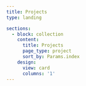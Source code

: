 ```yaml
---
title: Projects
type: landing

sections:
  - block: collection
    content:
      title: Projects
      page_type: project
      sort_by: Params.index
    design:
      view: card
      columns: '1'
---
```

